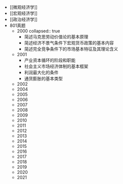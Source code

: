 - [[微观经济学]]
- [[宏观经济学]]
- [[政治经济学]]
- 801真题
	- 2000
	  collapsed:: true
		- 简述马克思劳动价值论的基本原理
		- 简述经济不景气条件下宏观货币政策的基本内容
		- 简述完全竞争条件下的市场基本特征及其理论含义
	- 2001
		- 产业资本循环的阶段和职能
		- 社会主义市场经济体制的基本框架
		- 利润最大化的条件
		- 通货膨胀的基本类型
	- 2002
	- 2004
	- 2005
	- 2006
	- 2007
	- 2008
	- 2009
	- 2010
	- 2011
	- 2012
	- 2013
	- 2014
	- 2015
	- 2016
	- 2017
	- 2018
	- 2019
	- 2020
	- 2021